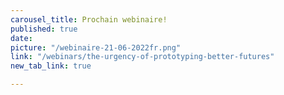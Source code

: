 ```yaml
---
carousel_title: Prochain webinaire!
published: true
date: 
picture: "/webinaire-21-06-2022fr.png"
link: "/webinars/the-urgency-of-prototyping-better-futures"
new_tab_link: true

---
```

